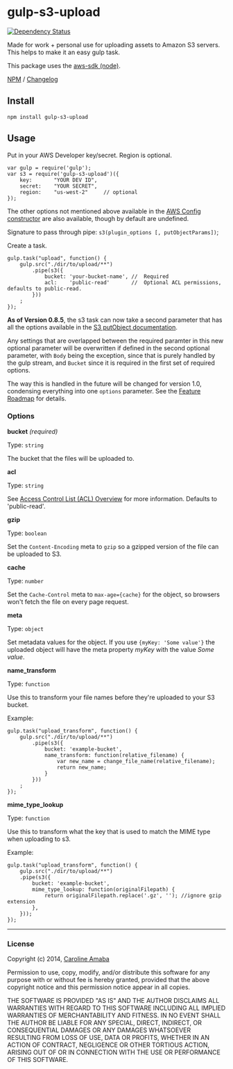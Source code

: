# gulp-s3-upload

[![Dependency Status](https://www.versioneye.com/user/projects/54a2f974974275fa0a00000f/badge.svg?style=flat)](https://www.versioneye.com/user/projects/54a2f974974275fa0a00000f)

Made for work + personal use for uploading assets to Amazon S3 servers.  
This helps to make it an easy gulp task.

This package uses the [aws-sdk (node)](http://aws.amazon.com/sdk-for-node-js/).

[NPM](https://www.npmjs.com/package/gulp-s3-upload) / [Changelog](changelog.md)

## Install
    npm install gulp-s3-upload

## Usage

Put in your AWS Developer key/secret. Region is optional.

    var gulp = require('gulp');
    var s3 = require('gulp-s3-upload')({
        key:       "YOUR DEV ID",
        secret:    "YOUR SECRET",
        region:    "us-west-2"     // optional
    });

The other options not mentioned above available in the [AWS Config constructor](http://docs.aws.amazon.com/AWSJavaScriptSDK/latest/AWS/Config.html#constructor-property) are also available, though by default are undefined.

Signature to pass through pipe: `s3(plugin_options [, putObjectParams])`;

Create a task.

    gulp.task("upload", function() {
        gulp.src("./dir/to/upload/**")
            .pipe(s3({
                bucket: 'your-bucket-name', //  Required
                acl:    'public-read'       //  Optional ACL permissions, defaults to public-read.
            }))
        ;
    });

**As of Version 0.8.5**, the s3 task can now take a second parameter that has all the options available in the [S3 putObject documentation](http://docs.aws.amazon.com/AWSJavaScriptSDK/latest/AWS/S3.html#putObject-property).  

Any settings that are overlapped between the required paramter in this new optional parameter will be overwritten if defined in the second optional parameter, with `Body` being the exception, since that is purely handled by the gulp stream, and `Bucket` since it is required in the first set of required options.

The way this is handled in the future will be changed for version 1.0, condensing everything into one `options` parameter. See the [Feature Roadmap](roadmap.md) for details.

### Options

**bucket** *(required)*

Type: `string`

The bucket that the files will be uploaded to.


**acl**

Type: `string`

See [Access Control List (ACL) Overview](http://docs.aws.amazon.com/AmazonS3/latest/dev/acl-overview.html)
for more information.  Defaults to 'public-read'.


**gzip**

Type: `boolean`

Set the `Content-Encoding` meta to `gzip` so a gzipped version of the file can be uploaded to S3.


**cache**

Type: `number`

Set the `Cache-Control` meta to `max-age={cache}` for the object, so browsers won't fetch the file on every page request.


**meta**

Type: `object`

Set metadata values for the object. If you use `{myKey: 'Some value'}` the uploaded object will have the meta property *myKey* with the value *Some value*.


**name_transform**

Type: `function`

Use this to transform your file names before they're uploaded to your S3 bucket.

Example:

    gulp.task("upload_transform", function() {
        gulp.src("./dir/to/upload/**")
            .pipe(s3({
                bucket: 'example-bucket',
                name_transform: function(relative_filename) {
                    var new_name = change_file_name(relative_filename);
                    return new_name;
                }
            }))
        ;
    });


**mime_type_lookup**

Type: `function`

Use this to transform what the key that is used to match the MIME type when uploading to s3.

Example:

    gulp.task("upload_transform", function() {
        gulp.src("./dir/to/upload/**")
        .pipe(s3({
            bucket: 'example-bucket',
            mime_type_lookup: function(originalFilepath) {
                return originalFilepath.replace('.gz', ''); //ignore gzip extension
            },
        }));
    });

----------------------------------------------------

### License

Copyright (c) 2014, [Caroline Amaba](mailto:caroline.amaba@gmail.com)

Permission to use, copy, modify, and/or distribute this software for any purpose with or without fee is hereby granted, provided that the above copyright notice and this permission notice appear in all copies.

THE SOFTWARE IS PROVIDED "AS IS" AND THE AUTHOR DISCLAIMS ALL WARRANTIES WITH REGARD TO THIS SOFTWARE INCLUDING ALL IMPLIED WARRANTIES OF MERCHANTABILITY AND FITNESS. IN NO EVENT SHALL THE AUTHOR BE LIABLE FOR ANY SPECIAL, DIRECT, INDIRECT, OR CONSEQUENTIAL DAMAGES OR ANY DAMAGES WHATSOEVER RESULTING FROM LOSS OF USE, DATA OR PROFITS, WHETHER IN AN ACTION OF CONTRACT, NEGLIGENCE OR OTHER TORTIOUS ACTION, ARISING OUT OF OR IN CONNECTION WITH THE USE OR PERFORMANCE OF THIS SOFTWARE.
